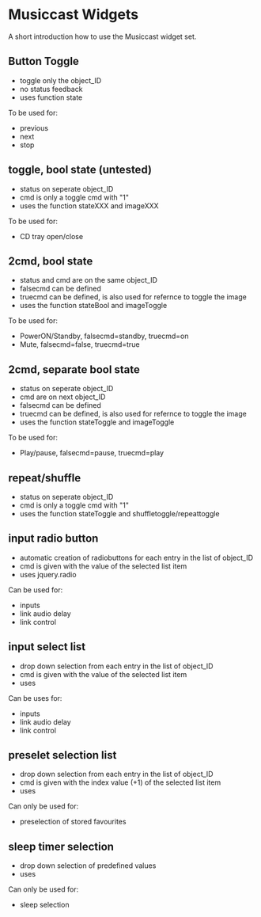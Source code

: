 # Musiccast Widgets

A short introduction how to use the Musiccast widget set.

## Button Toggle

* toggle only the object_ID
* no status feedback
* uses function state 

To be used for:
* previous
* next
* stop

## toggle, bool state (untested)

* status on seperate object_ID
* cmd is only a toggle cmd with "1"
* uses the function stateXXX and imageXXX

To be used for:
* CD tray open/close

## 2cmd, bool state

* status and cmd are on the same object_ID
* falsecmd can be defined
* truecmd can be defined, is also used for refernce to toggle the image
* uses the function stateBool and imageToggle

To be used for:
* PowerON/Standby, falsecmd=standby, truecmd=on
* Mute, falsecmd=false, truecmd=true

## 2cmd, separate bool state

* status on seperate object_ID 
* cmd are on next object_ID
* falsecmd can be defined
* truecmd can be defined, is also used for refernce to toggle the image
* uses the function stateToggle and imageToggle

To be used for:
* Play/pause, falsecmd=pause, truecmd=play 

## repeat/shuffle

* status on seperate object_ID
* cmd is only a toggle cmd with "1"
* uses the function stateToggle and shuffletoggle/repeattoggle

## input radio button

* automatic creation of radiobuttons for each entry in the list of object_ID
* cmd is given with the value of the selected list item
* uses jquery.radio

Can be used for:
* inputs
* link audio delay
* link control

## input select list

* drop down selection from each entry in the list of object_ID
* cmd is given with the value of the selected list item
* uses 

Can be uses for:
* inputs
* link audio delay
* link control

## preselet selection list

* drop down selection from each entry in the list of object_ID
* cmd is given with the index value (+1) of the selected list item
* uses

Can only be used for:
* preselection of stored favourites

## sleep timer selection

* drop down selection of predefined values
* uses

Can only be used for:
* sleep selection


